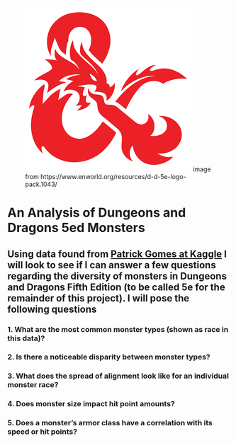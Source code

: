 <figure>
    <img src="_images/dnd-logo.png" alt="Dungeons and Dragons Logo!"/>
    <figure-caption>image from https://www.enworld.org/resources/d-d-5e-logo-pack.1043/</figure-caption>
</figure>

# An Analysis of Dungeons and Dragons 5ed Monsters 
## Using data found from [Patrick Gomes at Kaggle](https://www.kaggle.com/datasets/patrickgomes/dungeons-and-dragons-5e-monsters/data) I will look to see if I can answer a few questions regarding the diversity of monsters in Dungeons and Dragons Fifth Edition (to be called 5e for the remainder of this project). I will pose the following questions
### 1. What are the most common monster types (shown as race in this data)?
### 2. Is there a noticeable disparity between monster types?
### 3. What does the spread of alignment look like for an individual monster race?
### 4. Does monster size impact hit point amounts?
### 5. Does a monster’s armor class have a correlation with its speed or hit points?
